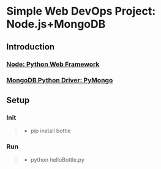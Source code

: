# Simple Web DevOps Project: Node.js+MongoDB

## Introduction

### [Node: Python Web Framework](https://bottlepy.org/docs/dev/)

### [MongoDB Python Driver: PyMongo](https://docs.mongodb.com/ecosystem/drivers/python/)

## Setup

### Init

> * pip install bottle


### Run

> * python helloBottle.py